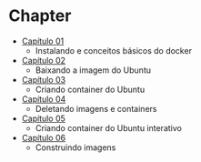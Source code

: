 # Chapter

* [Capítulo 01](chapter01/README.md)
  * Instalando e conceitos básicos do docker  
* [Capítulo 02](chapter02/README.md)
  * Baixando a imagem do Ubuntu
* [Capítulo 03](chapter03/README.md)
  * Criando container do Ubuntu
* [Capítulo 04](chapter04/README.md)
  * Deletando imagens e containers
* [Capítulo 05](chapter05/README.md)
  * Criando container do Ubuntu interativo
* [Capítulo 06](chapter06/README.md)
  * Construindo imagens

